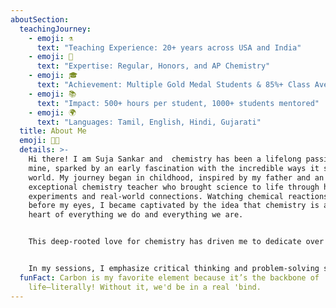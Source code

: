 ```yaml
---
aboutSection:
  teachingJourney:
    - emoji: ⚗️
      text: "Teaching Experience: 20+ years across USA and India"
    - emoji: 🧪
      text: "Expertise: Regular, Honors, and AP Chemistry"
    - emoji: 🎓
      text: "Achievement: Multiple Gold Medal Students & 85%+ Class Averages"
    - emoji: 📚
      text: "Impact: 500+ hours per student, 1000+ students mentored"
    - emoji: 🌍
      text: "Languages: Tamil, English, Hindi, Gujarati"
  title: About Me
  emoji: 👩‍🔬
  details: >-
    Hi there! I am Suja Sankar and  chemistry has been a lifelong passion of
    mine, sparked by an early fascination with the incredible ways it shapes our
    world. My journey began in childhood, inspired by my father and an
    exceptional chemistry teacher who brought science to life through hands-on
    experiments and real-world connections. Watching chemical reactions unfold
    before my eyes, I became captivated by the idea that chemistry is at the
    heart of everything we do and everything we are.


    This deep-rooted love for chemistry has driven me to dedicate over 20 years to teaching and sharing my enthusiasm for the subject. Today, as an online tutor specializing in AP Chemistry, college Chemistry, and advanced high school Chemistry, I strive to create that same sense of wonder in my students. My goal is to make chemistry accessible, engaging, and relevant, whether through one-on-one sessions or small group discussions on Zoom. I believe that every student has the potential to master chemistry, and I’m here to guide them with patience, encouragement, and a commitment to their success.I would like to be a catalyst in accelerating your chemistry learning!


    In my sessions, I emphasize critical thinking and problem-solving skills, helping students not only understand chemistry but also develop a lifelong confidence in STEM. With interactive tools, carefully crafted study materials, and personalized support, I’m here to show students just how transformative and exciting chemistry can be.
  funFact: Carbon is my favorite element because it’s the backbone of
    life—literally! Without it, we'd be in a real 'bind.
---
```

